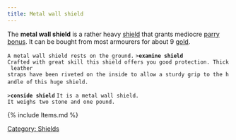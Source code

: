 ```yaml
---
title: Metal wall shield
---
```


The **metal wall shield** is a rather heavy [shield](shield "wikilink")
that grants mediocre [parry bonus](parry_bonus "wikilink"). It can be
bought from most armourers for about 9 [gold](gold "wikilink").

`A metal wall shield rests on the ground.`
`>`**`examine shield`**
`Crafted with great skill this shield offers you good protection. Thick leather`
`straps have been riveted on the inside to allow a sturdy grip to the handle of`
`this huge shield.`

`>`**`conside shield`**
`It is a metal wall shield.`
`It weighs two stone and one pound.`

{% include Items.md %}

[Category: Shields](Category:_Shields "wikilink")